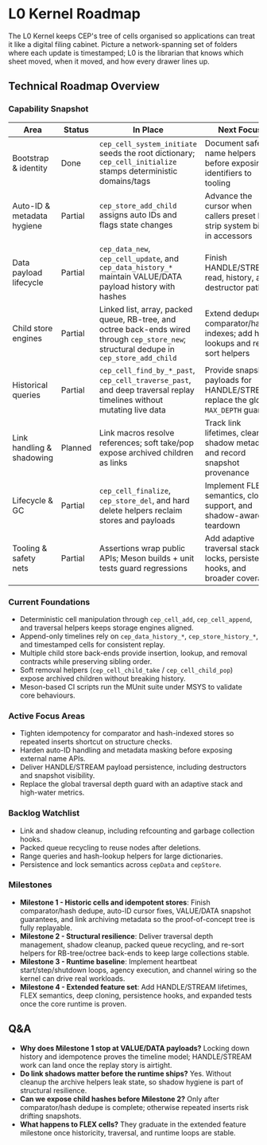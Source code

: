 # L0 Kernel Roadmap

The L0 Kernel keeps CEP's tree of cells organised so applications can treat it like a digital filing cabinet. Picture a network-spanning set of folders where each update is timestamped; L0 is the librarian that knows which sheet moved, when it moved, and how every drawer lines up.

## Technical Roadmap Overview

### Capability Snapshot
| Area | Status | In Place | Next Focus |
| --- | --- | --- | --- |
| Bootstrap & identity | Done | `cep_cell_system_initiate` seeds the root dictionary; `cep_cell_initialize` stamps deterministic domains/tags | Document safe-name helpers before exposing identifiers to tooling |
| Auto-ID & metadata hygiene | Partial | `cep_store_add_child` assigns auto IDs and flags state changes | Advance the cursor when callers preset IDs; strip system bits in accessors |
| Data payload lifecycle | Partial | `cep_data_new`, `cep_cell_update`, and `cep_data_history_*` maintain VALUE/DATA payload history with hashes | Finish HANDLE/STREAM read, history, and destructor paths |
| Child store engines | Partial | Linked list, array, packed queue, RB-tree, and octree back-ends wired through `cep_store_new`; structural dedupe in `cep_store_add_child` | Extend dedupe to comparator/hash indexes; add hash lookups and re-sort helpers |
| Historical queries | Partial | `cep_cell_find_by_*_past`, `cep_cell_traverse_past`, and deep traversal replay timelines without mutating live data | Provide snapshot payloads for HANDLE/STREAM; replace the global `MAX_DEPTH` guard |
| Link handling & shadowing | Planned | Link macros resolve references; soft take/pop expose archived children as links | Track link lifetimes, clean shadow metadata, and record snapshot provenance |
| Lifecycle & GC | Partial | `cep_cell_finalize`, `cep_store_del`, and hard delete helpers reclaim stores and payloads | Implement FLEX semantics, clone support, and shadow-aware teardown |
| Tooling & safety nets | Partial | Assertions wrap public APIs; Meson builds + unit tests guard regressions | Add adaptive traversal stacks, locks, persistence hooks, and broader coverage |

### Current Foundations
- Deterministic cell manipulation through `cep_cell_add`, `cep_cell_append`, and traversal helpers keeps storage engines aligned.
- Append-only timelines rely on `cep_data_history_*`, `cep_store_history_*`, and timestamped cells for consistent replay.
- Multiple child store back-ends provide insertion, lookup, and removal contracts while preserving sibling order.
- Soft removal helpers (`cep_cell_child_take` / `cep_cell_child_pop`) expose archived children without breaking history.
- Meson-based CI scripts run the MUnit suite under MSYS to validate core behaviours.

### Active Focus Areas
- Tighten idempotency for comparator and hash-indexed stores so repeated inserts shortcut on structure checks.
- Harden auto-ID handling and metadata masking before exposing external name APIs.
- Deliver HANDLE/STREAM payload persistence, including destructors and snapshot visibility.
- Replace the global traversal depth guard with an adaptive stack and high-water metrics.

### Backlog Watchlist
- Link and shadow cleanup, including refcounting and garbage collection hooks.
- Packed queue recycling to reuse nodes after deletions.
- Range queries and hash-lookup helpers for large dictionaries.
- Persistence and lock semantics across `cepData` and `cepStore`.

### Milestones
- **Milestone 1 - Historic cells and idempotent stores**: Finish comparator/hash dedupe, auto-ID cursor fixes, VALUE/DATA snapshot guarantees, and link archiving metadata so the proof-of-concept tree is fully replayable.
- **Milestone 2 - Structural resilience**: Deliver traversal depth management, shadow cleanup, packed queue recycling, and re-sort helpers for RB-tree/octree back-ends to keep large collections stable.
- **Milestone 3 - Runtime baseline**: Implement heartbeat start/step/shutdown loops, agency execution, and channel wiring so the kernel can drive real workloads.
- **Milestone 4 - Extended feature set**: Add HANDLE/STREAM lifetimes, FLEX semantics, deep cloning, persistence hooks, and expanded tests once the core runtime is proven.

## Q&A
- **Why does Milestone 1 stop at VALUE/DATA payloads?** Locking down history and idempotence proves the timeline model; HANDLE/STREAM work can land once the replay story is airtight.
- **Do link shadows matter before the runtime ships?** Yes. Without cleanup the archive helpers leak state, so shadow hygiene is part of structural resilience.
- **Can we expose child hashes before Milestone 2?** Only after comparator/hash dedupe is complete; otherwise repeated inserts risk drifting snapshots.
- **What happens to FLEX cells?** They graduate in the extended feature milestone once historicity, traversal, and runtime loops are stable.
